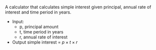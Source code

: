 A calculator that calculates simple interest given principal, annual rate of interest and time period in years.

- Input:
  * p, principal amount
  * t, time period in years
  * r, annual rate of interest
- Output
   simple interest = $p \times t \times r$
